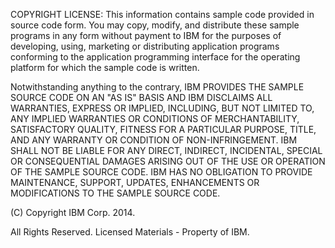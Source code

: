 COPYRIGHT LICENSE: This information contains sample code provided in source
code form. You may copy, modify, and distribute these sample programs in any 
form without payment to IBM for the purposes of developing, using, marketing 
or distributing application programs conforming to the application programming 
interface for the operating platform for which the sample code is written. 

Notwithstanding anything to the contrary, IBM PROVIDES THE SAMPLE SOURCE CODE 
ON AN "AS IS" BASIS AND IBM DISCLAIMS ALL WARRANTIES, EXPRESS OR IMPLIED, INCLUDING, 
BUT NOT LIMITED TO, ANY IMPLIED WARRANTIES OR CONDITIONS OF MERCHANTABILITY, 
SATISFACTORY QUALITY, FITNESS FOR A PARTICULAR PURPOSE, TITLE, AND ANY WARRANTY OR 
CONDITION OF NON-INFRINGEMENT. IBM SHALL NOT BE LIABLE FOR ANY DIRECT, INDIRECT,
INCIDENTAL, SPECIAL OR CONSEQUENTIAL DAMAGES ARISING OUT OF THE USE OR
OPERATION OF THE SAMPLE SOURCE CODE. IBM HAS NO OBLIGATION TO PROVIDE
MAINTENANCE, SUPPORT, UPDATES, ENHANCEMENTS OR MODIFICATIONS TO THE SAMPLE
SOURCE CODE.

(C) Copyright IBM Corp. 2014.

All Rights Reserved. Licensed Materials - Property of IBM.  

